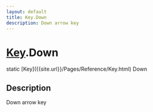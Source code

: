 ```yaml
---
layout: default
title: Key.Down
description: Down arrow key
---
```

# [Key]({{site.url}}/Pages/Reference/Key.html).Down

<div class='signature' markdown='1'>
static [Key]({{site.url}}/Pages/Reference/Key.html) Down
</div>

## Description
Down arrow key

